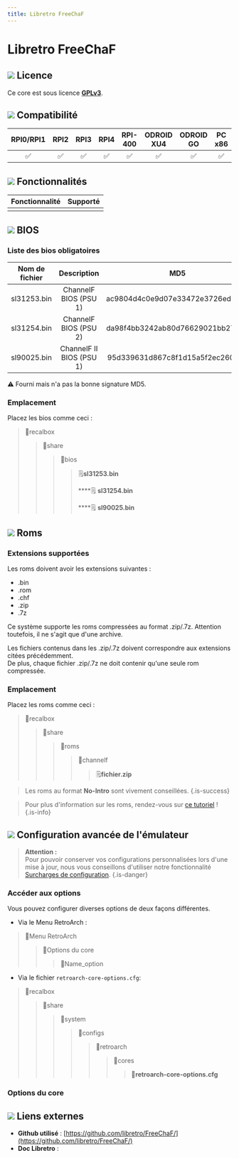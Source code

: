 ```yaml
---
title: Libretro FreeChaF
---
```


# Libretro FreeChaF



## ![](/migration-images/emulateurs/consoles-de-salon/channelf/gerald-g-parchment-background-or-border-5.svg) Licence

Ce core est sous licence [**GPLv3**](https://github.com/libretro/FreeChaF/blob/master/LICENSE).

## ![](/migration-images/emulateurs/consoles-de-salon/channelf/compatibility.png) Compatibilité

| RPI0/RPI1 | RPI2 | RPI3 | RPI4 | RPI-400 | ODROID XU4 | ODROID GO | PC x86 | PC X86\_64 |
| :---: | :---: | :---: | :---: | :---: | :---: | :---: | :---: | :---: |
| ✅ | ✅ | ✅ | ✅ | ✅ | ✅ | ✅ | ✅ | ✅ |

## ![](/migration-images/emulateurs/consoles-de-salon/channelf/cogwheel-145804_640.png) Fonctionnalités

| **Fonctionnalité** | Supporté |
| :---: | :---: |
|  |  |

## ![](/migration-images/emulateurs/consoles-de-salon/channelf/tqfp32.svg) BIOS

### Liste des bios obligatoires

| Nom de fichier | Description | MD5 | Fourni |
| :---: | :---: | :---: | :---: |
| sl31253.bin | ChannelF BIOS \(PSU 1\) | ac9804d4c0e9d07e33472e3726ed15c3 | ❌ |
| sl31254.bin | ChannelF BIOS \(PSU 2\) | da98f4bb3242ab80d76629021bb27585 | ❌ |
| sl90025.bin | ChannelF II BIOS \(PSU 1\) | 95d339631d867c8f1d15a5f2ec26069d | ⚠ |

⚠ Fourni mais n'a pas la bonne signature MD5.

### **Emplacement**

Placez les bios comme ceci :

> 📁recalbox
>
> > 📁share
> >
> > > 📁bios
> > >
> > > > 🗒**sl31253.bin**
> > > >
> > > > \*\*\*\*🗒 **sl31254.bin**
> > > >
> > > > \*\*\*\*🗒 **sl90025.bin**

## ![](/migration-images/emulateurs/consoles-de-salon/channelf/rom-30098_640.png) Roms

### **Extensions supportées**

Les roms doivent avoir les extensions suivantes :

* .bin
* .rom
* .chf
* .zip
* .7z

Ce système supporte les roms compressées au format .zip/.7z. Attention toutefois, il ne s'agit que d'une archive.

Les fichiers contenus dans les .zip/.7z doivent correspondre aux extensions citées précédemment.  
De plus, chaque fichier .zip/.7z ne doit contenir qu'une seule rom compressée.

### **Emplacement**

Placez les roms comme ceci : 

> 📁recalbox
>
> > 📁share
> >
> > > 📁roms
> > >
> > > > 📁channelf
> > > >
> > > > > 🗒**fichier.zip**


>Les roms au format **No-Intro** sont vivement conseillées.
{.is-success}


>Pour plus d'information sur les roms, rendez-vous sur [ce tutoriel](/fr/tutoriels/jeux/generalite/les-roms-et-les-isos) !
{.is-info}

## ![](/migration-images/emulateurs/consoles-de-salon/channelf/hammer-28636_640.png) Configuration avancée de l'émulateur


>**Attention :**  
>Pour pouvoir conserver vos configurations personnalisées lors d'une mise à jour, nous vous conseillons d'utiliser notre fonctionnalité [Surcharges de configuration](/fr/usage-avance/surcharge-de-configuration).
{.is-danger}

### Accéder aux options

Vous pouvez configurer diverses options de deux façons différentes.

* Via le Menu RetroArch :

> 📁Menu RetroArch
>
> > 📁Options du core
> >
> > > 🧩Name\_option

* Via le fichier `retroarch-core-options.cfg`:

> 📁recalbox
>
> > 📁share
> >
> > > 📁system
> > >
> > > > 📁configs
> > > >
> > > > > 📁retroarch
> > > > >
> > > > > > 📁cores
> > > > > >
> > > > > > > 🧩**retroarch-core-options.cfg**

### Options du core

## ![](/migration-images/emulateurs/consoles-de-salon/channelf/kisspng-web-development-world-wide-web-computer-icons-webs-world-wide-web-icon-png-5ab05c24477216.4540070115215073642927.png) Liens externes

* **Github utilisé** : [https://github.com/libretro/FreeChaF/](https://github.com/libretro/FreeChaF/)
* **Doc Libretro** : 


